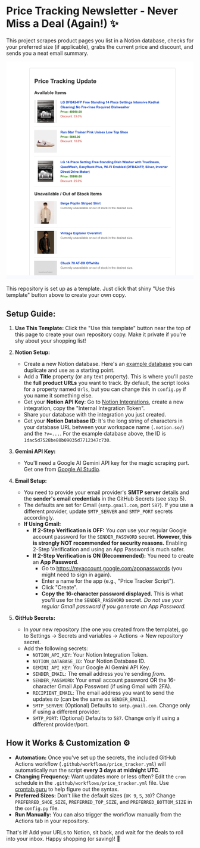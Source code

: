 # Price Tracking Newsletter - Never Miss a Deal (Again!) ✨

This project scrapes product pages you list in a Notion database, checks for your preferred size (if applicable), grabs the current price and discount, and sends you a neat email summary.

<p align="center">
  <img src="docs/images/example-mail.png" alt="Example Email Output" width="600"/>
</p>

This repository is set up as a template. Just click that shiny "Use this template" button above to create your own copy.

## Setup Guide:

1.  **Use This Template:** Click the "Use this template" button near the top of this page to create your own repository copy. Make it private if you're shy about your shopping list!

2.  **Notion Setup:**
    *   Create a new Notion database. Here's an [example database](https://www.notion.so/1dac5d7528be80b09035d7712347c730?v=1dac5d7528be816ba165000ccae7a483&pvs=4) you can duplicate and use as a starting point.
    *   Add a **Title** property (or any text property). This is where you'll paste the **full product URLs** you want to track. By default, the script looks for a property named `Urls`, but you can change this in `config.py` if you name it something else.
    *   Get your **Notion API Key**: Go to [Notion Integrations](https://www.notion.so/my-integrations), create a new integration, copy the "Internal Integration Token".
    *   Share your database with the integration you just created.
    *   Get your **Notion Database ID**: It's the long string of characters in your database URL between your workspace name (`.notion.so/`) and the `?v=...`. For the example database above, the ID is `1dac5d7528be80b09035d7712347c730`.

3.  **Gemini API Key:**
    *   You'll need a Google AI Gemini API key for the magic scraping part. Get one from [Google AI Studio](https://aistudio.google.com/app/apikey).

4.  **Email Setup:**
    *   You need to provide your email provider's **SMTP server** details and the **sender's email credentials** in the GitHub Secrets (see step 5).
    *   The defaults are set for Gmail (`smtp.gmail.com`, port `587`). If you use a different provider, update `SMTP_SERVER` and `SMTP_PORT` secrets accordingly.
    *   **If Using Gmail:**
        *   **If 2-Step Verification is OFF:** You *can* use your regular Google account password for the `SENDER_PASSWORD` secret. **However, this is strongly NOT recommended for security reasons.** Enabling 2-Step Verification and using an App Password is much safer.
        *   **If 2-Step Verification is ON (Recommended):** You need to create an **App Password**.
            *   Go to <https://myaccount.google.com/apppasswords> (you might need to sign in again).
            *   Enter a name for the app (e.g., "Price Tracker Script").
            *   Click "Create".
            *   **Copy the 16-character password displayed.** This is what you'll use for the `SENDER_PASSWORD` secret. *Do not use your regular Gmail password if you generate an App Password.*

5.  **GitHub Secrets:**
    *   In *your* new repository (the one you created from the template), go to Settings -> Secrets and variables -> Actions -> New repository secret.
    *   Add the following secrets:
        *   `NOTION_API_KEY`: Your Notion Integration Token.
        *   `NOTION_DATABASE_ID`: Your Notion Database ID.
        *   `GEMINI_API_KEY`: Your Google AI Gemini API Key.
        *   `SENDER_EMAIL`: The email address you're sending *from*.
        *   `SENDER_PASSWORD`: Your email account password OR the 16-character Gmail App Password (if using Gmail with 2FA).
        *   `RECIPIENT_EMAIL`: The email address you want to send the updates *to* (can be the same as `SENDER_EMAIL`).
        *   `SMTP_SERVER`: (Optional) Defaults to `smtp.gmail.com`. Change only if using a different provider.
        *   `SMTP_PORT`: (Optional) Defaults to `587`. Change only if using a different provider/port.

## How it Works & Customization ⚙️

*   **Automation:** Once you've set up the secrets, the included GitHub Actions workflow (`.github/workflows/price_tracker.yml`) will automatically run the script **every 3 days at midnight UTC**.
*   **Changing Frequency:** Want updates more or less often? Edit the `cron` schedule in the `.github/workflows/price_tracker.yml` file. Use [crontab.guru](https://crontab.guru/) to help figure out the syntax.
*   **Preferred Sizes:** Don't like the default sizes (`UK 9`, `S`, `30`)? Change `PREFERRED_SHOE_SIZE`, `PREFERRED_TOP_SIZE`, and `PREFERRED_BOTTOM_SIZE` in the `config.py` file.
*   **Run Manually:** You can also trigger the workflow manually from the Actions tab in your repository.

That's it! Add your URLs to Notion, sit back, and wait for the deals to roll into your inbox. Happy shopping (or saving)! 🎉